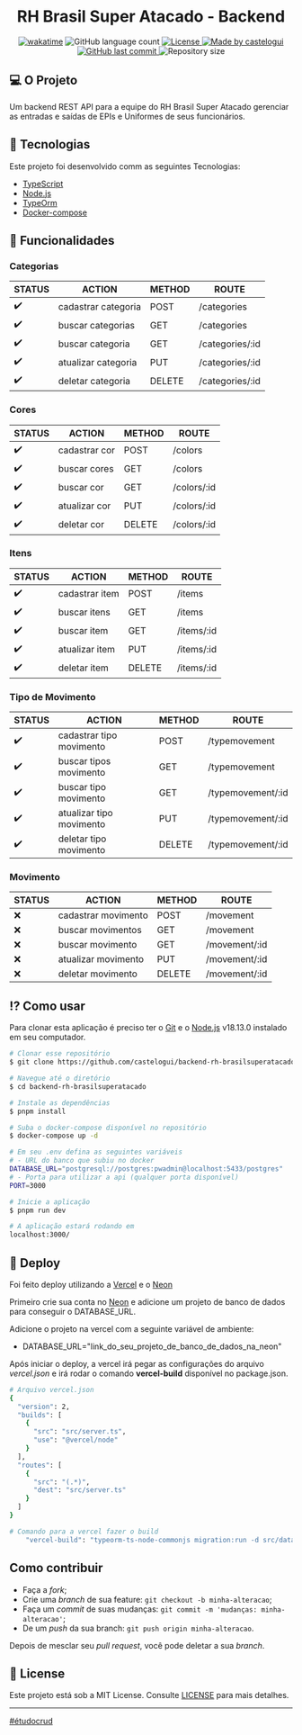 <h1 align="center">RH Brasil Super Atacado - Backend</h1>

<p align="center">
  <a href="https://wakatime.com/badge/user/b889ed60-65c5-4d75-a1e7-65c986b29d59/project/018c34c8-8a85-415a-b44e-5bdb3c86249d"><img src="https://wakatime.com/badge/user/b889ed60-65c5-4d75-a1e7-65c986b29d59/project/018c34c8-8a85-415a-b44e-5bdb3c86249d.svg" alt="wakatime"></a>
  <img alt="GitHub language count" src="https://img.shields.io/github/languages/count/castelogui/backend-rh-brasilsuperatacado">
  <a href="https://github.com/castelogui/backend-rh-brasilsuperatacado/blob/main/LICENCE">
    <img alt="License" src="https://img.shields.io/badge/license-MIT-brightgreen">
  </a>
  <a href="https://www.linkedin.com/in/castelo-guilherme/">
    <img alt="Made by castelogui" src="https://img.shields.io/badge/made%20by-castelogui-%2304D361">
  </a>
  <a href="https://github.com/castelogui/backend-rh-brasilsuperatacado/commits/master">
    <img alt="GitHub last commit" src="https://img.shields.io/github/last-commit/castelogui/backend-rh-brasilsuperatacado">
  </a>
  <img alt="Repository size" src="https://img.shields.io/github/repo-size/castelogui/backend-rh-brasilsuperatacado">
</p>

## 💻 O Projeto 

Um backend REST API para a equipe do RH Brasil Super Atacado gerenciar as entradas e saídas de EPIs e Uniformes de seus funcionários.

## :rocket: Tecnologias

Este projeto foi desenvolvido comm as seguintes Tecnologias:

- [TypeScript][typescript]
- [Node.js][nodejs]
- [TypeOrm][typeorm]
- [Docker-compose][docker-compose]

## 🔖 Funcionalidades

### Categorias

| STATUS | ACTION | METHOD | ROUTE |
|-------------|-------|--------------|--------------|
| :heavy_check_mark: | cadastrar categoria | POST | /categories |
| :heavy_check_mark: | buscar categorias | GET | /categories |
| :heavy_check_mark: | buscar categoria | GET | /categories/:id |
| :heavy_check_mark: | atualizar categoria | PUT | /categories/:id |
| :heavy_check_mark: | deletar categoria | DELETE | /categories/:id |

### Cores

| STATUS | ACTION | METHOD | ROUTE |
|-------------|-------|--------------|--------------|
| :heavy_check_mark: | cadastrar cor | POST | /colors |
| :heavy_check_mark: | buscar cores | GET | /colors |
| :heavy_check_mark: | buscar cor | GET | /colors/:id |
| :heavy_check_mark: | atualizar cor | PUT | /colors/:id |
| :heavy_check_mark: | deletar cor | DELETE | /colors/:id |

### Itens

| STATUS | ACTION | METHOD | ROUTE |
|-------------|-------|--------------|--------------|
| :heavy_check_mark: | cadastrar item | POST | /items |
| :heavy_check_mark: | buscar itens | GET | /items |
| :heavy_check_mark: | buscar item | GET | /items/:id |
| :heavy_check_mark: | atualizar item | PUT | /items/:id |
| :heavy_check_mark: | deletar item | DELETE | /items/:id |

### Tipo de Movimento

| STATUS | ACTION | METHOD | ROUTE |
|-------------|-------|--------------|--------------|
| :heavy_check_mark: | cadastrar tipo movimento | POST | /typemovement |
| :heavy_check_mark: | buscar tipos movimento | GET | /typemovement |
| :heavy_check_mark: | buscar tipo movimento | GET | /typemovement/:id |
| :heavy_check_mark: | atualizar tipo movimento | PUT | /typemovement/:id |
| :heavy_check_mark: | deletar tipo movimento | DELETE | /typemovement/:id |

### Movimento

| STATUS | ACTION | METHOD | ROUTE |
|-------------|-------|--------------|--------------|
| :x: | cadastrar movimento | POST | /movement |
| :x: | buscar movimentos | GET | /movement |
| :x: | buscar movimento | GET | /movement/:id |
| :x: | atualizar movimento | PUT | /movement/:id |
| :x: | deletar movimento | DELETE | /movement/:id |

## :interrobang: Como usar

Para clonar esta aplicação é preciso ter o [Git](https://git-scm.com) e o [Node.js][nodejs] v18.13.0 instalado em seu computador.

```bash
# Clonar esse repositório
$ git clone https://github.com/castelogui/backend-rh-brasilsuperatacado

# Navegue até o diretório
$ cd backend-rh-brasilsuperatacado

# Instale as dependências
$ pnpm install

# Suba o docker-compose disponível no repositório
$ docker-compose up -d

# Em seu .env defina as seguintes variáveis
# - URL do banco que subiu no docker
DATABASE_URL="postgresql://postgres:pwadmin@localhost:5433/postgres"
# - Porta para utilizar a api (qualquer porta disponível)
PORT=3000

# Inicie a aplicação 
$ pnpm run dev

# A aplicação estará rodando em 
localhost:3000/

```

## 🛫 Deploy

Foi feito deploy utilizando a [Vercel][vercel] e o [Neon][neon]

Primeiro crie sua conta no [Neon][neon] e adicione um projeto de banco de dados para conseguir o DATABASE_URL.

Adicione o projeto na vercel com a seguinte variável de ambiente:
- DATABASE_URL="link_do_seu_projeto_de_banco_de_dados_na_neon"

Após iniciar o deploy, a vercel irá pegar as configurações do arquivo *vercel.json* e irá rodar o comando __vercel-build__ disponível no package.json.

```bash
# Arquivo vercel.json
{
  "version": 2,
  "builds": [
    {
      "src": "src/server.ts",
      "use": "@vercel/node"
    }
  ],
  "routes": [
    {
      "src": "(.*)",
      "dest": "src/server.ts"
    }
  ]
}
```

```bash
# Comando para a vercel fazer o build
    "vercel-build": "typeorm-ts-node-commonjs migration:run -d src/database/AppDataSource.ts"
```

## Como contribuir

- Faça a *fork*;
- Crie uma *branch* de sua feature: `git checkout -b minha-alteracao`;
- Faça um *commit* de suas mudanças: `git commit -m 'mudanças: minha-alteracao'`;
- De um *push* da sua branch: `git push origin minha-alteracao`.

Depois de mesclar seu *pull request*, você pode deletar a sua *branch*.

## :memo: License

Este projeto está sob a MIT License. Consulte [LICENSE](https://github.com/castelogui/backend-rh-brasilsuperatacado/blob/master/LICENSE) para mais detalhes.

[nodejs]: https://nodejs.org/
[typescript]: https://www.typescriptlang.org/
[typeorm]: https://typeorm.io/
[docker-compose]: https://docs.docker.com/compose/
[vercel]: https://vercel.com/
[neon]: https://neon.tech/

-----

<p align="left">
<a href="#">#étudocrud</a>
</p>
